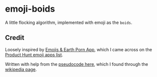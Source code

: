 # emoji-boids
A little flocking algorithm, implemented with emoji as the `boids`.

## Credit 
Loosely inspired by [Emojis & Earth Porn App](https://www.producthunt.com/r/c223849160/8036), 
which I came across on the [Product Hunt emoji apps list](https://www.producthunt.com/e/emoji-apps?utm_source=Boots+Github&utm_campaign=d16b490bfa-Emoji_apps6_22_2015&utm_medium=boots_github).

Written with help from the [pseudocode here](http://www.vergenet.net/~conrad/boids/pseudocode.html), 
which I found through the [wikipedia page](https://en.wikipedia.org/wiki/Boids).